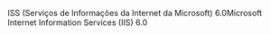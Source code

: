 <span data-ttu-id="00893-101">ISS (Serviços de Informações da Internet da Microsoft) 6.0</span><span class="sxs-lookup"><span data-stu-id="00893-101">Microsoft Internet Information Services (IIS) 6.0</span></span>